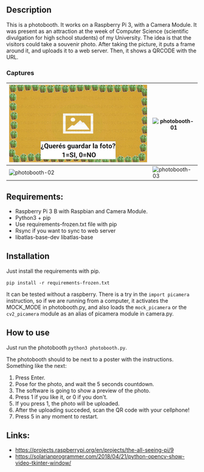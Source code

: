 ## Description
This is a photobooth. It works on a Raspberry Pi 3, with a Camera Module. It was present as an attraction at the week of Computer Science (scientific divulgation for high school students) of my University. The idea is that the visitors could take a souvenir photo. After taking the picture, it puts a frame around it, and uploads it to a web server. Then, it shows a QRCODE with the URL.

### Captures
![confirm dialog](img/photobooth_preview_1.jpg "photo confirm dialog") | ![photobooth-01](https://user-images.githubusercontent.com/8515632/43363140-de7266e8-92d3-11e8-887e-8c4da89c81ad.jpg)
------------ | ------------
![photobooth-02](https://user-images.githubusercontent.com/8515632/43363141-de982400-92d3-11e8-838d-a951e1188f88.jpg) | ![photobooth-03](https://user-images.githubusercontent.com/8515632/43363142-debc5cc6-92d3-11e8-9fc3-b619a4f7136e.jpg)

## Requirements:
* Raspberry Pi 3 B with Raspbian and Camera Module.
* Python3 + pip
* Use requirements-frozen.txt file with pip
* Rsync if you want to sync to web server
* libatlas-base-dev libatlas-base

## Installation
Just install the requirements with pip.
```
pip install -r requirements-frozen.txt
```
It can be tested without a raspberry. There is a try in the `import picamera` instruction, so if we are running from a computer, it activates the MOCK_MODE in photobooth.py, and also loads the `mock_picamera` or the `cv2_picamera` module as an alias of picamera module in camera.py.

## How to use
Just run the photobooth `python3 photobooth.py`.

The photobooth should to be next to a poster with the instructions. Something like the next:
1. Press Enter.
2. Pose for the photo, and wait the 5 seconds countdown.
3. The software is going to show a preview of the photo. 
4. Press 1 if you like it, or 0 if you don't.
5. If you press 1, the photo will be uploaded.
6. After the uploading succeded, scan the QR code with your cellphone!
7. Press 5 in any moment to restart.

## Links:
- https://projects.raspberrypi.org/en/projects/the-all-seeing-pi/9
- https://solarianprogrammer.com/2018/04/21/python-opencv-show-video-tkinter-window/
